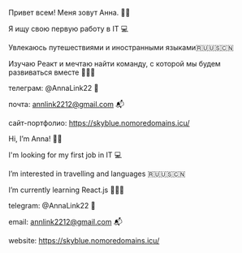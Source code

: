 Привет всем! Меня зовут Анна. 👩🏼 

Я ищу свою первую работу в IT 💻

Увлекаюсь путешествиями и иностранными языками🇷🇺🇺🇸🇨🇳 

Изучаю Реакт и мечтаю найти команду, с которой мы будем развиваться вместе 👩🏼‍💻 

телеграм: @AnnaLink22 📩

почта: annlink2212@gmail.com 📬

сайт-портфолио: https://skyblue.nomoredomains.icu/



Hi, I’m Anna! 👩🏼 

I'm looking for my first job in IT 💻

I’m interested in travelling and languages 🇷🇺🇺🇸🇨🇳 

I’m currently learning React.js 👩🏼‍💻 

telegram: @AnnaLink22 📩

email: annlink2212@gmail.com 📬

website: https://skyblue.nomoredomains.icu/
